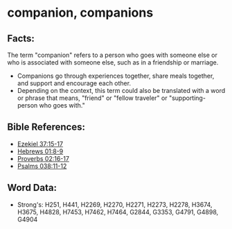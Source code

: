 # companion, companions #

## Facts: ##

The term "companion" refers to a person who goes with someone else or who is associated with someone else, such as in a friendship or marriage.

* Companions go through experiences together, share meals together, and support and encourage each other.
* Depending on the context, this term could also be translated with a word or phrase that means,  "friend" or "fellow traveler" or "supporting-person who goes with."

## Bible References: ##

* [Ezekiel 37:15-17](rc://en/tn/help/ezk/37/15)
* [Hebrews 01:8-9](rc://en/tn/help/heb/01/08)
* [Proverbs 02:16-17](rc://en/tn/help/pro/02/16)
* [Psalms 038:11-12](rc://en/tn/help/psa/038/011)

## Word Data: ##

* Strong's: H251, H441, H2269, H2270, H2271, H2273, H2278, H3674, H3675, H4828, H7453, H7462, H7464, G2844, G3353, G4791, G4898, G4904
